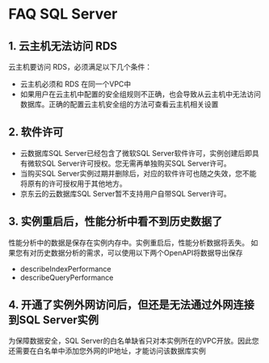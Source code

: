 # FAQ SQL Server

## 1. 云主机无法访问 RDS

云主机要访问 RDS，必须满足以下几个条件：
  - 云主机必须和 RDS 在同一个VPC中
  - 如果用户在云主机中配置的安全组规则不正确，也会导致从云主机中无法访问数据库。正确的配置云主机安全组的方法可查看云主机相关设置

## 2. 软件许可
- 云数据库SQL Server已经包含了微软SQL Server软件许可，实例创建后即具有微软SQL Server许可授权。您无需再单独购买SQL Server许可。
- 当购买SQL Server实例过期并删除后，对应的软件许可也随之失效，您不能将原有的许可授权用于其他地方。
- 京东云的云数据库SQL Server暂不支持用户自带SQL Server许可。

## 3. 实例重启后，性能分析中看不到历史数据了
性能分析中的数据是保存在实例内存中。实例重启后，性能分析数据将丢失。 如果您有对历史数据分析的需求，可以使用以下两个OpenAPI将数据导出保存
- describeIndexPerformance
- describeQueryPerformance

## 4. 开通了实例外网访问后，但还是无法通过外网连接到SQL Server实例

为保障数据安全，SQL Server的白名单缺省只对本实例所在的VPC开放。因此您还需要在白名单中添加您外网的IP地址，才能访问该数据库实例
